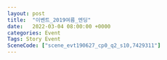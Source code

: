 ```yaml
---
layout: post
title:  "이벤트_2019여름_엔딩"
date:   2022-03-04 08:00:00 +0000
categories: Event
Tags: Story Event
SceneCode: ["scene_evt190627_cp0_q2_s10,7429311"]
---
```

